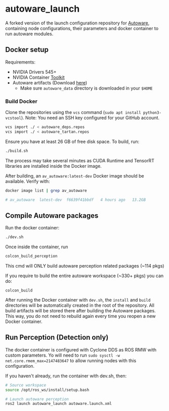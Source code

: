 # autoware_launch

A forked version of the launch configuration repository for [Autoware](https://github.com/autowarefoundation/autoware), containing node configurations, their parameters and docker container to run autoware modules.

## Docker setup

Requirements:

- NVIDIA Drivers 545+
- NVIDIA Container [Toolkit](https://docs.nvidia.com/datacenter/cloud-native/container-toolkit/latest/install-guide.html#installing-with-apt)
- Autoware artifacts (Download [here](https://github.com/autowarefoundation/autoware/tree/main/ansible/roles/artifacts#autoware-artifacts))
  - Make sure `autoware_data` directory is downloaded in your `$HOME`

### Build Docker

Clone the repositories using the `vcs` command (`sudo apt install python3-vcstool`). Note: You need an SSH key configured for your GitHub account.

```bash
vcs import ./ < autoware_deps.repos
vcs import ./ < autoware_tartan.repos
```

Ensure you have at least 26 GB of free disk space. To build, run:

```bash
./build.sh
```

The process may take several minutes as CUDA Runtime and TensorRT libraries are installed inside the Docker image.

After building, an `av_autoware:latest-dev` Docker image should be available. Verify with:

```bash
docker image list | grep av_autoware

# av_autoware  latest-dev  f6639f41bbdf   4 hours ago   13.2GB
```

## Compile Autoware packages

Run the docker container:

```bash
./dev.sh
```

Once inside the container, run

```bash
colcon_build_perception
```

This cmd will ONLY build autoware perception related packages (~114 pkgs)

If you require to build the entire autoware workspace (~330+ pkgs) you can do:

```
colcon_build
```

After running the Docker container with `dev.sh`, the `install` and `build` directories will be automatically created in the root of the repository. All build artifacts will be stored there after building the Autoware packages. This way, you do not need to rebuild again every time you reopen a new Docker container.

## Run Perception (Detection only)

The docker container is configured with Cyclone DDS as ROS RMW with custom parameters. Yo will need to  run `sudo sysctl -w net.core.rmem_max=2147483647` to allow running nodes with this configuration.

If you haven't already, run the container with dev.sh, then:

```bash
# Source workspace
source /opt/ros_ws/install/setup.bash

# Launch autoware perception
ros2 launch autoware_launch autoware.launch.xml
```
